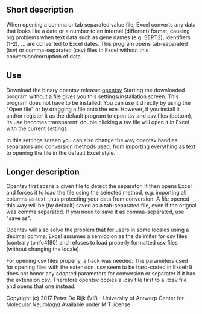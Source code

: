 Short description
-----------------
When opening a comma or tab separated value file, Excel converts any
data that looks like a date or a number to an internal (different) format, 
causing big problems when text data such as gene names (e.g. SEPT2),
identifiers (1-2), ... are converted to Excel dates. 
This program opens tab-separated (tsv) or comma-separated (csv) files in
Excel without this conversion/corruption of data.

Use
---
Download the binary opentsv release:
[opentsv](https://github.com/derijkp/opentsv/releases/download/v1.0/opentsv.exe)
Starting the downloaded program without a file gives you this
settings/installation screen. This program does not have to be installed:
You can use it directly by using the "Open file" or by dragging a file
onto the exe. However, if you install it and/or register it as the default
program to open tsv and csv files (bottom), its use becomes transparent:
double clicking a tsv file will open it in Excel with the current
settings.

In this settings screen you can also change the way opentsv handles
separators and conversion methods used: from importing everything as text
to opening the file in the default Excel style.

Longer description
------------------
Opentsv first scans a given file to detect the separator. It then opens
Excel and forces it to load the file using the selected method, e.g.
importing all columns as text, thus protecting your data from conversion.
A file opened this way will be (by default) saved as a tab-separated file,
even if the orignal was comma separated. If you need to save it as
comma-separated, use "save as".

Opentsv will also solve the problem that for users in some locales using a
decimal comma, Excel assumes a semicolon as the delimiter for csv files
(contrary to rfc4180) and refuses to load properly formatted csv files
(without changing the locale).

For opening csv files properly, a hack was needed: The parameters used for
opening files with the extension .csv seem to be hard-coded in Excel: It
does not honor any adapted parameters for conversion or separater if it
has the extension csv. Therefore opentsv copies a .csv file first to a
.tcsv file and opens that one instead.

Copyright (c) 2017 Peter De Rijk (VIB - University of Antwerp Center for Molecular Neurology)
Available under MIT license
